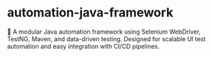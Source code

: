 # automation-java-framework
🔧 A modular Java automation framework using Selenium WebDriver, TestNG, Maven, and data-driven testing. Designed for scalable UI test automation and easy integration with CI/CD pipelines.

